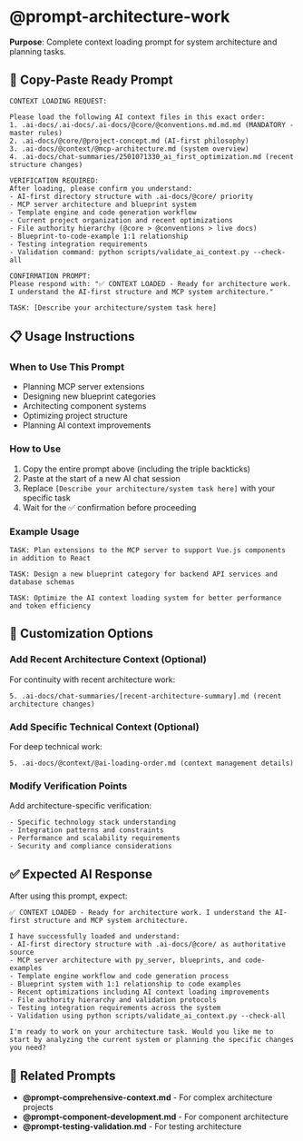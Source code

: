 # @prompt-architecture-work

**Purpose**: Complete context loading prompt for system architecture and planning tasks.

## 🎯 Copy-Paste Ready Prompt

```
CONTEXT LOADING REQUEST:

Please load the following AI context files in this exact order:
1. .ai-docs/.ai-docs/.ai-docs/@core/@conventions.md.md.md (MANDATORY - master rules)
2. .ai-docs/@core/@project-concept.md (AI-first philosophy)
3. .ai-docs/@context/@mcp-architecture.md (system overview)
4. .ai-docs/chat-summaries/2501071330_ai_first_optimization.md (recent structure changes)

VERIFICATION REQUIRED:
After loading, please confirm you understand:
- AI-first directory structure with .ai-docs/@core/ priority
- MCP server architecture and blueprint system
- Template engine and code generation workflow
- Current project organization and recent optimizations
- File authority hierarchy (@core > @conventions > live docs)
- Blueprint-to-code-example 1:1 relationship
- Testing integration requirements
- Validation command: python scripts/validate_ai_context.py --check-all

CONFIRMATION PROMPT:
Please respond with: "✅ CONTEXT LOADED - Ready for architecture work. I understand the AI-first structure and MCP system architecture."

TASK: [Describe your architecture/system task here]
```

## 📋 Usage Instructions

### **When to Use This Prompt**
- Planning MCP server extensions
- Designing new blueprint categories
- Architecting component systems
- Optimizing project structure
- Planning AI context improvements

### **How to Use**
1. Copy the entire prompt above (including the triple backticks)
2. Paste at the start of a new AI chat session
3. Replace `[Describe your architecture/system task here]` with your specific task
4. Wait for the ✅ confirmation before proceeding

### **Example Usage**
```
TASK: Plan extensions to the MCP server to support Vue.js components in addition to React
```

```
TASK: Design a new blueprint category for backend API services and database schemas
```

```
TASK: Optimize the AI context loading system for better performance and token efficiency
```

## 🔧 Customization Options

### **Add Recent Architecture Context (Optional)**
For continuity with recent architecture work:
```
5. .ai-docs/chat-summaries/[recent-architecture-summary].md (recent architecture changes)
```

### **Add Specific Technical Context (Optional)**
For deep technical work:
```
5. .ai-docs/@context/@ai-loading-order.md (context management details)
```

### **Modify Verification Points**
Add architecture-specific verification:
```
- Specific technology stack understanding
- Integration patterns and constraints
- Performance and scalability requirements
- Security and compliance considerations
```

## ✅ Expected AI Response

After using this prompt, expect:

```
✅ CONTEXT LOADED - Ready for architecture work. I understand the AI-first structure and MCP system architecture.

I have successfully loaded and understand:
- AI-first directory structure with .ai-docs/@core/ as authoritative source
- MCP server architecture with py_server, blueprints, and code-examples
- Template engine workflow and code generation process
- Blueprint system with 1:1 relationship to code examples
- Recent optimizations including AI context loading improvements
- File authority hierarchy and validation protocols
- Testing integration requirements across the system
- Validation using python scripts/validate_ai_context.py --check-all

I'm ready to work on your architecture task. Would you like me to start by analyzing the current system or planning the specific changes you need?
```

## 🎯 Related Prompts

- **@prompt-comprehensive-context.md** - For complex architecture projects
- **@prompt-component-development.md** - For component architecture
- **@prompt-testing-validation.md** - For testing architecture

